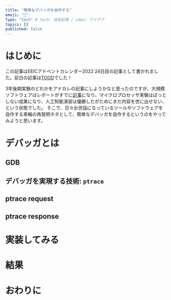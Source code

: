 ```yaml
---
title: "簡単なデバッガを自作する"
emoji: "🐷"
type: "tech" # tech: 技術記事 / idea: アイデア
topics: []
published: false
---
```


# はじめに
この記事はEEICアドベントカレンダー2022 24日目の記事として書かれました。前日の記事は[TOOD]()でした！

3年後期実験のどれかをアドカレの記事にしようかなと思ったのですが、大規模ソフトウェアはレポートがすでに[記事](TODO)になり、マイクロプロセッサ実験はぱっとしない成果になり、人工知能演習は優勝したがためにまだ内容を世に出せない、という状態でした。
そこで、日々お世話になっているツールやソフトウェアを自作する車輪の再発明ネタとして、簡単なデバッガを自作するというのをやってみようと思います。

# デバッガとは
## GDB
## デバッガを実現する技術: `ptrace`

## ptrace request

## ptrace response

# 実装してみる

# 結果

# おわりに

